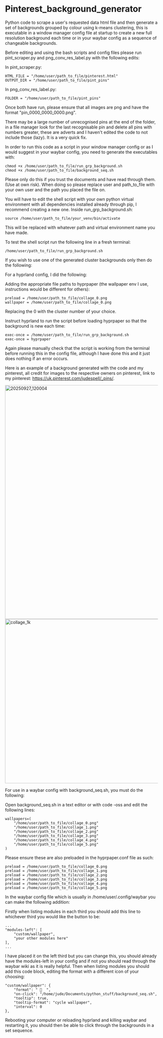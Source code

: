 # Pinterest_background_generator
Python code to scrape a user's requested data html file and then generate a set of backgrounds grouped by colour using k-means clustering, this is executable in a window manager config file at startup to create a new full resolution background each time or in your waybar config as a sequence of changeable backgrounds.

Before editing and using the bash scripts and config files please run pint_scraper.py and png_conv_res_label.py with the following edits:

In pint_scraper.py:
```
HTML_FILE = "/home/user/path_to_file/pinterest.html"
OUTPUT_DIR = "/home/user/path_to_file/pint_pins"
```
In png_conv_res_label.py:
```
FOLDER = "/home/user/path_to_file/pint_pins"
```
Once both have run, please ensure that all images are png and have the format "pin_0000_0000_0000.png".

There may be a large number of unrecognised pins at the end of the folder, in a file manager look for the last recognisable pin and delete all pins with numbers greater, these are adverts and I haven't edited the code to not include those (lazy). It is a very quick fix.

In order to run this code as a script in your window manager config or as I would suggest in your waybar config, you need to generate the executables with:

```
chmod +x /home/user/path_to_file/run_grp_background.sh
chmod +x /home/user/path_to_file/background_seq.sh
```

Please only do this if you trust the documents and have read through them. (Use at own risk). When doing so please replace user and path_to_file with your own user and the path you placed the file on.

You will have to edit the shell script with your own python virtual environment with all dependencies installed already through pip, I recommend creating a new one. 
Inside run_grp_background.sh:

```
source /home/user/path_to_file/your_venv/bin/activate
```
This will be replaced with whatever path and virtual environment name you have made.

To test the shell script run the following line in a fresh terminal:

```
/home/user/path_to_file/run_grp_background.sh
```
If you wish to use one of the generated cluster backgrounds only then do the following:

For a hyprland config, I did the following:

Adding the appropriate file paths to hyprpaper (the wallpaper env I use, instructions would be different for others):

```
preload = /home/user/path_to_file/collage_0.png
wallpaper = /home/user/path_to_file/collage_0.png
```
Replacing the 0 with the cluster number of your choice.

Instruct hyprland to run the script before loading hyprpaper so that the background is new each time:

```
exec-once = /home/user/path_to_file/run_grp_background.sh
exec-once = hyprpaper
```
Again please manually check that the script is working from the terminal before running this in the config file, although I have done this and it just does nothing if an error occurs.

Here is an example of a background generated with the code and my pinterest, all credit for images to the respective owners on pinterest, link to my pinterest: https://uk.pinterest.com/judespell/_pins/.


<img width="1367" height="769" alt="20250927_120004" src="https://github.com/user-attachments/assets/8879db03-f998-48dc-8c94-1d4f0201a1ad" />

<img width="960" height="540" alt="collage_1k" src="https://github.com/user-attachments/assets/249153fe-1c19-42d6-98ab-8b4e74bcb5e4" />

For use in a waybar config with background_seq.sh, you must do the following:

Open background_seq.sh in a text editor or with code -oss and edit the following lines:

```
wallpapers=(
    "/home/user/path_to_file/collage_0.png"
    "/home/user/path_to_file/collage_1.png"
    "/home/user/path_to_file/collage_2.png"
    "/home/user/path_to_file/collage_3.png"
    "/home/user/path_to_file/collage_4.png"
    "/home/user/path_to_file/collage_5.png"
)

```
Please ensure these are also preloaded in the hyprpaper.conf file as such:

```
preload = /home/user/path_to_file/collage_0.png
preload = /home/user/path_to_file/collage_1.png
preload = /home/user/path_to_file/collage_2.png
preload = /home/user/path_to_file/collage_3.png
preload = /home/user/path_to_file/collage_4.png
preload = /home/user/path_to_file/collage_5.png

```

In the waybar config file which is usually in /home/user/.config/waybar you can make the following addition:

Firstly when listing modules in each third you should add this line to whichever third you would like the button to be:

```
...
"modules-left": [
    "custom/wallpaper",
    "your other modules here"
],
...
```

I have placed it on the left third but you can change this, you should already have the modules-left in your config and if not you should read through the waybar wiki as it is really helpful.
Then when listing modules you should add this code block, editing the format with a different icon of your choosing:

```
"custom/wallpaper": {
    "format": "   ",
    "on-click": "/home/jude/Documents/python_stuff/background_seq.sh",
    "tooltip": true,
    "tooltip-format": "cycle wallpaper",
    "interval": 0 
},
```

Rebooting your computer or reloading hyprland and killing waybar and restarting it, you should then be able to click through the backgrounds in a set sequence.


